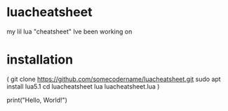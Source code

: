 # luacheatsheet
my lil lua "cheatsheet" Ive been working on

# installation

 (
 git clone https://github.com/somecodername/luacheatsheet.git
 sudo apt install lua5.1
 cd luacheatsheet
 lua luacheatsheet.lua
 )

print("Hello, World!")
